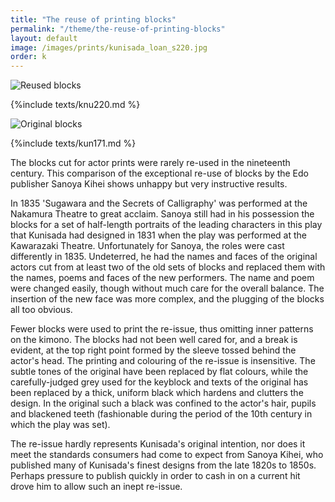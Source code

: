 ```yaml
---
title: "The reuse of printing blocks"
permalink: "/theme/the-reuse-of-printing-blocks"
layout: default
image: /images/prints/kunisada_loan_s220.jpg
order: k
---
```


![Reused blocks]({{site.baseurl}}/images/prints/kunisada_loan_s220.jpg)

{%include texts/knu220.md %}

![Original blocks]({{site.baseurl}}/images/prints/kunisada_loan_s171.jpg)

{%include texts/kun171.md %}

The blocks cut for actor prints were rarely re-used in the nineteenth century.
This comparison of the exceptional re-use of blocks by the Edo publisher Sanoya Kihei
shows unhappy but very instructive results.

In 1835 'Sugawara and the Secrets of Calligraphy' was performed at the Nakamura
Theatre to great acclaim. Sanoya still had in his possession the blocks for a set
of half-length portraits of the leading characters in this play that Kunisada had
designed in 1831 when the play was performed at the Kawarazaki Theatre. Unfortunately
for Sanoya, the roles were cast differently in 1835. Undeterred, he had the names and
faces of the original actors cut from at least two of the old sets of blocks and
replaced them with the names, poems and faces of the new performers. The name and
poem were changed easily, though without much care for the overall balance. The
insertion of the new face was more complex, and the plugging of the blocks all
too obvious.

Fewer blocks were used to print the re-issue, thus omitting inner patterns on the
kimono. The blocks had not been well cared for, and a break is evident, at the top
right point formed by the sleeve tossed behind the actor's head. The printing and
colouring of the re-issue is insensitive. The subtle tones of the original have
been replaced by flat colours, while the carefully-judged grey used for the keyblock
and texts of the original has been replaced by a thick, uniform black which hardens
and clutters the design. In the original such a black was confined to the actor's hair,
pupils and blackened teeth (fashionable during the period of the 10th century in
which the play was set).

The re-issue hardly represents Kunisada's original intention, nor does it meet
the standards consumers had come to expect from Sanoya Kihei, who published many
of Kunisada's finest designs from the late 1820s to 1850s. Perhaps pressure to
publish quickly in order to cash in on a current hit drove him to allow such an
inept re-issue.
